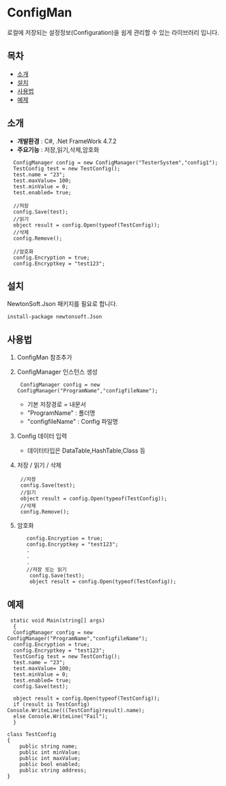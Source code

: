 
# ConfigMan
<!--![배지 또는 로고 이미지 (선택사항)](링크)-->
<!--프로젝트에 대한 간단한 설명을 여기에 작성합니다.-->
로컬에 저장되는 설정정보(Configuration)을 쉽게 관리할 수 있는 라이브러리 입니다.

## 목차
- [소개](#소개)<!--- [설치](#설치)-->
- [설치](#설치)
- [사용법](#사용법)
- [예제](#예제)
<!--- [기여](#기여)
- [라이선스](#라이선스)
- [문의](#문의)
-->
## 소개
<!--프로젝트에 대한 자세한 설명을 여기에 작성합니다.  -->
- **개발환경** : C#, .Net FrameWork 4.7.2 
- **주요기능** : 저장,읽기,삭제,암호화
```
  ConfigManager config = new ConfigManager("TesterSystem","config1");
  TestConfig test = new TestConfig();
  test.name = "23";
  test.maxValue= 100;
  test.minValue = 0;
  test.enabled= true;
  
  //저장
  config.Save(test);
  //읽기
  object result = config.Open(typeof(TestConfig));
  //삭제
  config.Remove();

  //암호화
  config.Encryption = true;
  config.Encryptkey = "test123";
```

## 설치

NewtonSoft.Json 패키지를 필요로 합니다.

```
install-package newtonsoft.Json
```

## 사용법
1. ConfigMan 참조추가
2. ConfigManager 인스턴스 생성
   ```
    ConfigManager config = new ConfigManager("ProgramName","configfileName");
   ```
   * 기본 저장경로 = 내문서
   * "ProgramName" : 폴더명
   * "configfileName" : Config 파일명

3. Config 데이터 입력
   * 데이터타입은 DataTable,HashTable,Class 등

4. 저장 / 읽기 / 삭제 
   ```
    //저장
    config.Save(test);
    //읽기
    object result = config.Open(typeof(TestConfig));
    //삭제
    config.Remove();
   ```
5. 암호화
   ```
      config.Encryption = true;
      config.Encryptkey = "test123";
      .
      .
      .
      //저장 또는 읽기
       config.Save(test);
       object result = config.Open(typeof(TestConfig));
   ```

 ## 예제
 
 ```
  static void Main(string[] args)
   {
   ConfigManager config = new ConfigManager("ProgramName","configfileName");
   config.Encryption = true;
   config.Encryptkey = "test123";
   TestConfig test = new TestConfig();
   test.name = "23";
   test.maxValue= 100;
   test.minValue = 0;
   test.enabled= true;
   config.Save(test);

   object result = config.Open(typeof(TestConfig));
   if (result is TestConfig) Console.WriteLine(((TestConfig)result).name);
   else Console.WriteLine("Fail");
   }

 class TestConfig
 {
     public string name;
     public int minValue;
     public int maxValue;
     public bool enabled;
     public string address;
 }
 ```

